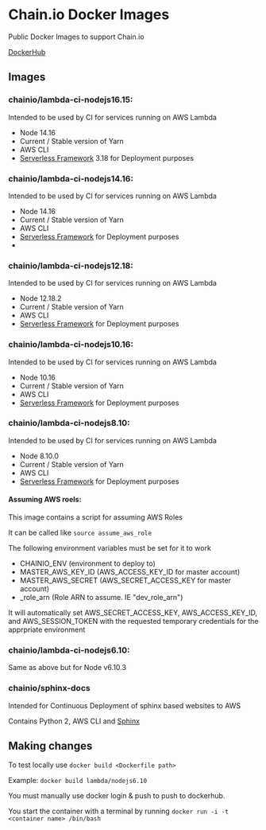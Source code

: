 # Chain.io Docker Images

Public Docker Images to support Chain.io

[DockerHub](https://hub.docker.com/r/chainio)

## Images

### chainio/lambda-ci-nodejs16.15:

Intended to be used by CI for services running on AWS Lambda

- Node 14.16
- Current / Stable version of Yarn
- AWS CLI
- [Serverless Framework](https://serverless.com/) 3.18 for Deployment purposes

### chainio/lambda-ci-nodejs14.16:

Intended to be used by CI for services running on AWS Lambda

- Node 14.16
- Current / Stable version of Yarn
- AWS CLI
- [Serverless Framework](https://serverless.com/) for Deployment purposes
- 
### chainio/lambda-ci-nodejs12.18:

Intended to be used by CI for services running on AWS Lambda

- Node 12.18.2
- Current / Stable version of Yarn
- AWS CLI
- [Serverless Framework](https://serverless.com/) for Deployment purposes

### chainio/lambda-ci-nodejs10.16:

Intended to be used by CI for services running on AWS Lambda

- Node 10.16
- Current / Stable version of Yarn
- AWS CLI
- [Serverless Framework](https://serverless.com/) for Deployment purposes


### chainio/lambda-ci-nodejs8.10:

Intended to be used by CI for services running on AWS Lambda

- Node 8.10.0
- Current / Stable version of Yarn
- AWS CLI
- [Serverless Framework](https://serverless.com/) for Deployment purposes

#### Assuming AWS roels:

This image contains a script for assuming AWS Roles

It can be called like `source assume_aws_role`

The following environment variables must be set for it to work

- CHAINIO_ENV (environment to deploy to)
- MASTER_AWS_KEY_ID (AWS_ACCESS_KEY_ID for master account)
- MASTER_AWS_SECRET (AWS_SECRET_ACCESS_KEY for master account)
- <environment>_role_arn (Role ARN to assume.  IE "dev_role_arn")

It will automatically set AWS_SECRET_ACCESS_KEY, AWS_ACCESS_KEY_ID, and AWS_SESSION_TOKEN with the requested temporary credentials for the apprpriate environment

### chainio/lambda-ci-nodejs6.10:

Same as above but for Node v6.10.3

### chainio/sphinx-docs

Intended for Continuous Deployment of sphinx based websites to AWS

Contains Python 2, AWS CLI and [Sphinx](http://www.sphinx-doc.org/en/stable/)

## Making changes

To test locally use `docker build <Dockerfile path>`

Example: `docker build lambda/nodejs6.10`

You must manually use docker login & push to push to dockerhub.

You start the container with a terminal by running `docker run -i -t <container name> /bin/bash`
